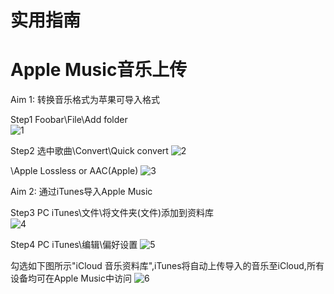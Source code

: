# 实用指南
# Apple Music音乐上传

Aim 1: 转换音乐格式为苹果可导入格式

Step1 Foobar\File\Add folder\
![1](https://user-images.githubusercontent.com/61342986/196889539-c0171856-3119-461d-8b33-42c56a91644d.jpeg)

Step2 选中歌曲\Convert\Quick convert
![2](https://user-images.githubusercontent.com/61342986/196889603-d84802dc-610e-4a85-b002-e609190cac6e.jpeg)

\Apple Lossless or AAC(Apple)
![3](https://user-images.githubusercontent.com/61342986/196889638-8bbc06cd-4e9c-4c2a-aa99-0994785cf14e.jpeg)

Aim 2: 通过iTunes导入Apple Music

Step3 PC iTunes\文件\将文件夹(文件)添加到资料库\
![4](https://user-images.githubusercontent.com/61342986/196892790-0d6f6ef5-1869-4dd5-ae14-babb0df884d8.jpeg)

Step4 PC iTunes\编辑\偏好设置
![5](https://user-images.githubusercontent.com/61342986/196892807-5dc0d626-3f4f-48f2-8a21-89c6d83ee4b6.jpeg)

勾选如下图所示"iCloud 音乐资料库",iTunes将自动上传导入的音乐至iCloud,所有设备均可在Apple Music中访问
![6](https://user-images.githubusercontent.com/61342986/196894960-416c3b57-f928-4be0-bfc9-7e2089ff9cd2.jpg)

